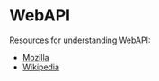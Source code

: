 # WebAPI
Resources for understanding WebAPI:
- [Mozilla](https://developer.mozilla.org/en-US/docs/Web/API)
- [Wikipedia](https://en.wikipedia.org/wiki/Web_API)
